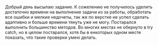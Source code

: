 Добрый день высылаю задание. К сожелению не получилось уделить достаточно времени на выполнение задачи из за работы, обработать все ошибки и мелкие недочеты, так же по верстке не успел сделать адаптивно и больше времени тянуть уже не могу.
Постарался выполнить большинство методов.
Во многих местах не обернуто в try catch, но в целом постарался, хотя бы в енкоторых одном месте показать, что такие проверки умею делать.

